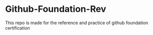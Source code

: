 # Github-Foundation-Rev
This repo is made  for the reference and practice of github foundation certification

